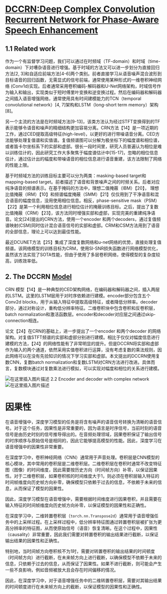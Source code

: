# [DCCRN:Deep Complex Convolution Recurrent Network for Phase-Aware Speech Enhancement](https://blog.csdn.net/aidanmo/article/details/122186728)
## 1.1 Related work
作为一个有监督学习问题，我们可以通过在时频域（TF-domain）和时域（time-domain）下对嘈杂语音进行增强。基于时域的方法又可以进一步划分为直接回归方法[2, 3]和自适应前端方法[4-6]两个类别。前者直接学习从语音噪声混合波形到目标语音的回归函数，无需显式的信号前端，通常使用某种形式的一维卷积神经网络 (Conv1d)实现。后者通常采用卷积编码-解码器和U-Net网络架构，时域信号作为输入和输出，实现类似于短时傅里叶变换和逆变换过程。然后在编码器和解码器之间插入语音增强网络，通常使用具有时间建模能力的TCN（temporal convolutional network）[4, 7]架构和LSTM（long-short term memory）架构[8]。

另一个主流的方法是在时频域方法[9-13]，该类方法认为经过STFT变换得到的TF表示能够令语音和噪声的精细结构更加容易分离。CRN方法【14】是一项近期的工作，通过CED提取高级特征(high-level)，以更好的进行带噪语音分离。CED方法能够处理复值谱和实值谱。复值频谱图可以分解为极坐标下的幅度谱和相位谱，或者笛卡尔坐标系下的实部和虚部。很长一段时间里，研究人员普遍认为相位是难以训练估计的，因此研究工作大多聚焦于幅度谱估计中[15-17]，忽略的相位信息估计，通过估计出的幅度和带噪语音的相位信息进行语音重建，该方法限制了网络的性能上限。

基于时频域方法的训练目标主要可以分为两类：masking-based target和mapping-based target。前者描述了语音和背景噪声之间的时频关系。后者对应纯净语音的频谱表示。在基于掩码的方法中，理想二值掩蔽（IBM）【20】， 理想比值掩蔽（IRM）【10】和频谱幅度掩蔽（SMM）【21】仅仅用到了干净语音和混合语音的幅度信息，没用使用相位信息。相反，phase-sensitive mask（PSM）【22】是第一个利用相位信息进行相位估计的掩蔽训练目标。之后，提出了复数比值掩蔽（CRM）【23】，该方法同时增强实部和虚部，实现完美的重建纯净语音。论文[24]提出的CRN方法，使用一个encoder 和两个decoders，通过复值频谱映射(CSM)同时估计混合语音信号的实部和虚部。CRM和CSM方法用到了语音的全部信息，理论上可以达到最佳性能。

最近DCUNET方法【25】集成了深度复数网络和u-net网络的优势，直接处理复值频谱。该网络模型的训练目标为CRM，使用SI-SNR损失函数进行网络模型优化，虽然该方法实现了SOTA性能，但由于使用了多层卷积网络，使得模型的复杂度较高，训练效率低。
## 2. The DCCRN [Model](https://so.csdn.net/so/search?q=Model&spm=1001.2101.3001.7020)
CRN 模型【14】是一种典型的CED架构网络，在编码器和解码器之间，插入两层的LSTM。这里的LSTM层用于对时序依赖进行建模。encoder部分包含五个Conv2d blocks，用于从输入特征中提取高级特征，或者降低分辨率。decoder部分，通过对称设计，重构低分辨率特征。二维卷积块中包含卷积和反卷积层，batch normalization和激活函数层。encoder和decoder对应层之间通过skip-connection相连。

论文【24】在CRN的基础上，进一步提出了一个encoder 和两个decoder 的网络架构。对复值STFT频谱的实部和虚部分别进行建模。相比于仅仅对幅度信息进行建模的方法，【24】的网络性能有了非常明显的提升。但是DCCRN将实部和虚部作为输入的两个通道，依然采用实值卷积进行运算，没有考虑复数的乘法规则，因此网络可以在没有先验知识的情况下学习实部和虚部。本文提出的DCCRN使用复数CNN，复数batch normalization和复数LSTM对CRN方法进行改进。具体而言，复数模块通过对复数乘法进行模拟，可以实现对幅度和相位的关系进行建模。

![在这里插入图片描述](https://img-blog.csdnimg.cn/26229d1d2efe4f579a77a549947194e3.png?x-oss-process=image/watermark,type_d3F5LXplbmhlaQ,shadow_50,text_Q1NETiBAQWlkYW5tb21v,size_20,color_FFFFFF,t_70,g_se,x_16)
2.2 Encoder and decoder with complex network
![在这里插入图片描述](https://img-blog.csdnimg.cn/55a1466fdf664fb4a43effd2c6910a59.png?x-oss-process=image/watermark,type_d3F5LXplbmhlaQ,shadow_50,text_Q1NETiBAQWlkYW5tb21v,size_20,color_FFFFFF,t_70,g_se,x_16)


# 因果性

在语音增强中，深度学习模型的任务是将含有噪声的语音信号转换为清晰的语音信号。对于这个任务，因果性是非常重要的，因为语言是时序信号，当前时刻的语音信号是由历史时刻的信号推导得出的。在音频处理领域，因果卷积保证了输出信号的时序顺序与原始信号是相同的，因此它能够提高模型的性能。因此，深度学习在语音增强中的因果性非常重要。

在深度学习中，卷积神经网络（CNN）通常用于声音处理。卷积层是CNN模型的核心模块，其中常用的卷积层是二维卷积层。二维卷积层在卷积时通常不改变特征图（图像）的时间维度，因此需要按历史方向（时间帧方向）补零，以保证因果性。对于二维卷积层，如果卷积核的时间维度大于1，则必须在卷积层输入特征的时间帧维度向历史帧方向补零，确保模型只依赖于过去的信息，不依赖于未来的信息，从而保证了模型的因果性。

因此，深度学习模型在语音增强中，需要根据时间维度进行因果卷积，并且需要在输入特征的时间帧维度向历史帧方向补零，以保证模型的因果性和正确性。

在深度学习中，二维转置卷积层（`torch.nn.Transpose2d`）通常用于语音增强任务中的上采样过程。在上采样过程中，低分辨率特征图通过转置卷积层被扩张为更高分辨率的特征图，从而使原始信号（语音）恢复清晰。在这个过程中，因果性（causality）非常重要，因此我们需要对转置卷积的输出结果进行截断，以保证输出结果的因果性和正确性。

特别地，当时间帧方向卷积核不为1时，需要对转置卷积的输出结果的时间顿度（时间帧方向）进行截断，在未来帧方向上进行截断，以确保模型不依赖于未来的信息，只依赖于过去的信息，从而保证了因果性。如果不进行截断，则可能会产生一些不良影响，例如音频被放大且会存在时间偏移的情况。

因此，在深度学习中，对于语音增强任务中的二维转置卷积层，需要对其输出结果的时间顿度进行在未来帧方向上的截断，以保证模型的因果性和正确性。